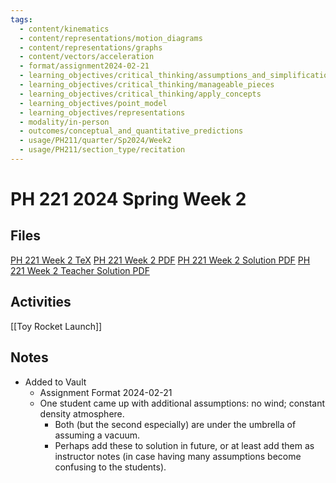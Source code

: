```yaml
---
tags:
  - content/kinematics
  - content/representations/motion_diagrams
  - content/representations/graphs
  - content/vectors/acceleration
  - format/assignment2024-02-21
  - learning_objectives/critical_thinking/assumptions_and_simplifications
  - learning_objectives/critical_thinking/manageable_pieces
  - learning_objectives/critical_thinking/apply_concepts
  - learning_objectives/point_model
  - learning_objectives/representations
  - modality/in-person
  - outcomes/conceptual_and_quantitative_predictions
  - usage/PH211/quarter/Sp2024/Week2
  - usage/PH211/section_type/recitation
---
```

# PH 221 2024 Spring Week 2
## Files
[PH 221 Week 2 TeX](PH_221_Week_2.tex)
[PH 221 Week 2 PDF](PH_221_Week_2.pdf)
[PH 221 Week 2 Solution PDF](PH_221_Week_2-Solution.pdf)
[PH 221 Week 2 Teacher Solution PDF](PH_221_Week_2-Teacher_Solution.pdf)
## Activities
[[Toy Rocket Launch]]
## Notes
* Added to Vault
	* Assignment Format 2024-02-21
	* One student came up with additional assumptions: no wind; constant density atmosphere.
		* Both (but the second especially) are under the umbrella of assuming a vacuum.
		* Perhaps add these to solution in future, or at least add them as instructor notes (in case having many assumptions become confusing to the students).